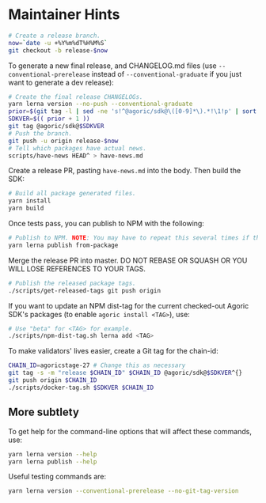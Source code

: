 # Maintainer Hints

```sh
# Create a release branch.
now=`date -u +%Y%m%dT%H%M%S`
git checkout -b release-$now
```

To generate a new final release, and CHANGELOG.md files
(use `--conventional-prerelease` instead of `--conventional-graduate` if you just want to generate a dev release):

```sh
# Create the final release CHANGELOGs.
yarn lerna version --no-push --conventional-graduate
prior=$(git tag -l | sed -ne 's!^@agoric/sdk@\([0-9]*\).*!\1!p' | sort -n | tail -1)
SDKVER=$(( prior + 1 ))
git tag @agoric/sdk@$SDKVER
# Push the branch.
git push -u origin release-$now
# Tell which packages have actual news.
scripts/have-news HEAD^ > have-news.md
```

Create a release PR, pasting `have-news.md` into the body.  Then build the SDK:

```sh
# Build all package generated files.
yarn install
yarn build
```

Once tests pass, you can publish to NPM with the following:

```sh
# Publish to NPM. NOTE: You may have to repeat this several times if there are failures.
yarn lerna publish from-package
```

Merge the release PR into master.  DO NOT REBASE OR SQUASH OR YOU WILL LOSE
REFERENCES TO YOUR TAGS.

```sh
# Publish the released package tags.
./scripts/get-released-tags git push origin
```

If you want to update an NPM dist-tag for the current checked-out Agoric SDK's
packages (to enable `agoric install <TAG>`), use:

```sh
# Use "beta" for <TAG> for example.
./scripts/npm-dist-tag.sh lerna add <TAG>
```

To make validators' lives easier, create a Git tag for the chain-id:

```sh
CHAIN_ID=agoricstage-27 # Change this as necessary
git tag -s -m "release $CHAIN_ID" $CHAIN_ID @agoric/sdk@$SDKVER^{}
git push origin $CHAIN_ID
./scripts/docker-tag.sh $SDKVER $CHAIN_ID
```

## More subtlety

To get help for the command-line options that will affect these commands, use:

```sh
yarn lerna version --help
yarn lerna publish --help
```

Useful testing commands are:

```sh
yarn lerna version --conventional-prerelease --no-git-tag-version
```
